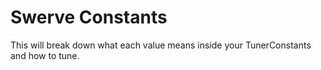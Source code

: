 # Swerve Constants

This will break down what each value means inside your TunerConstants and how to tune.